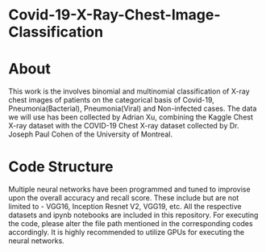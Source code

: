 # Covid-19-X-Ray-Chest-Image-Classification
# About
This work is the involves binomial and multinomial classification of X-ray chest images of patients on the categorical basis of Covid-19, Pneumonia(Bacterial), Pneumonia(Viral) and Non-infected cases. The data we will use has been collected by Adrian Xu, combining the Kaggle Chest X-ray dataset with the COVID-19 Chest X-ray dataset collected by Dr. Joseph Paul Cohen of the University of Montreal.

# Code Structure
Multiple neural networks have been programmed and tuned to improvise upon the overall accuracy and recall score. These include but are not limited to - VGG16, Inception Resnet V2, VGG19, etc.  All the respective datasets and ipynb notebooks are included in this repository. For executing the code, please alter the file path mentioned in the corresponding codes accordingly. It is highly recommended to utilize GPUs for executing the neural networks.
